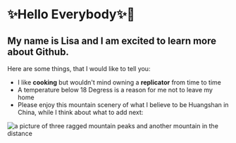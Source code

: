 
# ✨Hello Everybody✨👋

## My name is Lisa and I am excited to learn more about Github.

Here are some things, that I would like to tell you:

- I like **cooking** but wouldn't mind owning a **replicator** from time to time
- A temperature below 18 Degress is a reason for me not to leave my home
- Please enjoy this mountain scenery of what I believe to be Huangshan in China, while I think about what to add next:

![a picture of three ragged mountain peaks and another mountain in the distance](https://images.pexels.com/photos/28856539/pexels-photo-28856539/free-photo-of-majestic-peaks-of-huangshan-mountains.jpeg?auto=compress&cs=tinysrgb&w=800)
<!--
**Lisa-Hauschild/Lisa-Hauschild** is a ✨ _special_ ✨ repository because its `README.md` (this file) appears on your GitHub profile.

Here are some ideas to get you started:

- 🔭 I’m currently working on ...

-->
